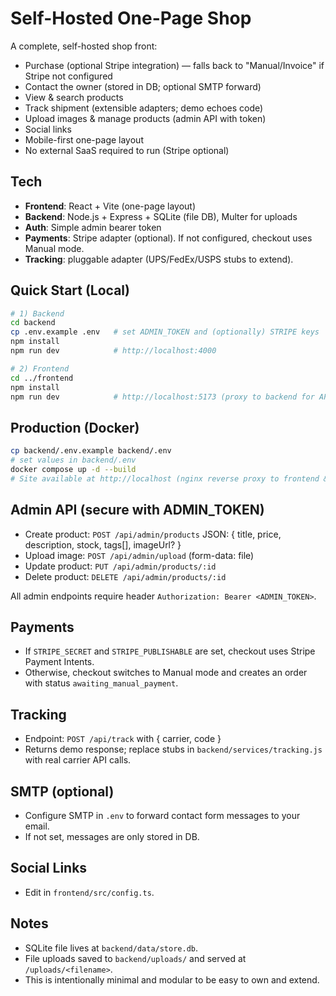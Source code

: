 # Self-Hosted One-Page Shop

A complete, self-hosted shop front:
- Purchase (optional Stripe integration) — falls back to "Manual/Invoice" if Stripe not configured
- Contact the owner (stored in DB; optional SMTP forward)
- View & search products
- Track shipment (extensible adapters; demo echoes code)
- Upload images & manage products (admin API with token)
- Social links
- Mobile-first one-page layout
- No external SaaS required to run (Stripe optional)

## Tech
- **Frontend**: React + Vite (one-page layout)
- **Backend**: Node.js + Express + SQLite (file DB), Multer for uploads
- **Auth**: Simple admin bearer token
- **Payments**: Stripe adapter (optional). If not configured, checkout uses Manual mode.
- **Tracking**: pluggable adapter (UPS/FedEx/USPS stubs to extend).

## Quick Start (Local)
```bash
# 1) Backend
cd backend
cp .env.example .env   # set ADMIN_TOKEN and (optionally) STRIPE keys
npm install
npm run dev            # http://localhost:4000

# 2) Frontend
cd ../frontend
npm install
npm run dev            # http://localhost:5173 (proxy to backend for API)
```

## Production (Docker)
```bash
cp backend/.env.example backend/.env
# set values in backend/.env
docker compose up -d --build
# Site available at http://localhost (nginx reverse proxy to frontend & backend)
```

## Admin API (secure with ADMIN_TOKEN)
- Create product: `POST /api/admin/products` JSON: { title, price, description, stock, tags[], imageUrl? }
- Upload image: `POST /api/admin/upload` (form-data: file)
- Update product: `PUT /api/admin/products/:id`
- Delete product: `DELETE /api/admin/products/:id`

All admin endpoints require header `Authorization: Bearer <ADMIN_TOKEN>`.

## Payments
- If `STRIPE_SECRET` and `STRIPE_PUBLISHABLE` are set, checkout uses Stripe Payment Intents.
- Otherwise, checkout switches to Manual mode and creates an order with status `awaiting_manual_payment`.

## Tracking
- Endpoint: `POST /api/track` with { carrier, code }
- Returns demo response; replace stubs in `backend/services/tracking.js` with real carrier API calls.

## SMTP (optional)
- Configure SMTP in `.env` to forward contact form messages to your email.
- If not set, messages are only stored in DB.

## Social Links
- Edit in `frontend/src/config.ts`.

## Notes
- SQLite file lives at `backend/data/store.db`.
- File uploads saved to `backend/uploads/` and served at `/uploads/<filename>`.
- This is intentionally minimal and modular to be easy to own and extend.

